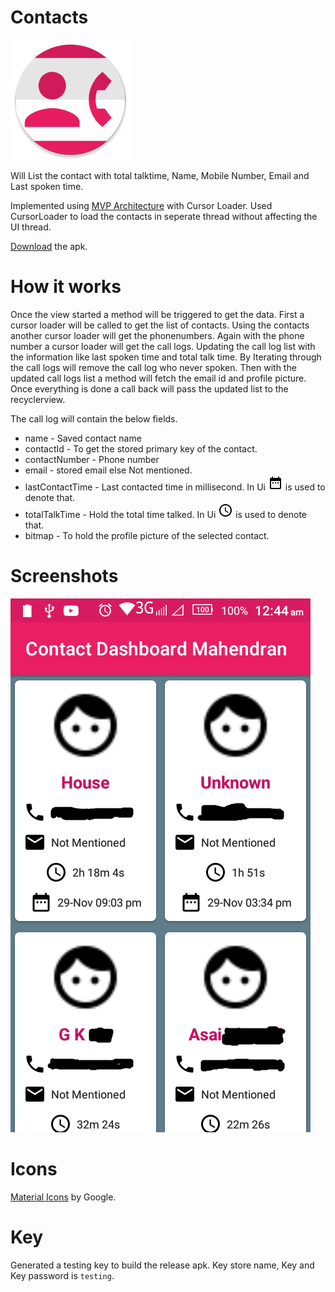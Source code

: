 # Contacts
<img src="https://github.com/Mahendran-Sakkarai/contacts-dashboard/raw/master/app/src/main/res/mipmap-xxxhdpi/ic_launcher.png"/>

Will List the contact with total talktime, Name, Mobile Number, Email and Last spoken time.

Implemented using [MVP Architecture](https://github.com/googlesamples/android-architecture.git) with Cursor Loader. Used CursorLoader to load the contacts in seperate thread without affecting the UI thread.

[Download](https://github.com/Mahendran-Sakkarai/contacts-dashboard/raw/master/app/app-release.apk) the apk.

# How it works
Once the view started a method will be triggered to get the data. First a cursor loader will be called to get the list of contacts. Using the contacts another cursor loader will get the phonenumbers. Again with the phone number a cursor loader will get the call logs. Updating the call log list with the information like last spoken time and total talk time. By Iterating through the call logs will remove the call log who never spoken. Then with the updated call logs list a method will fetch the email id and profile picture. Once everything is done a call back will pass the updated list to the recyclerview.

The call log will contain the below fields.
* name - Saved contact name
* contactId - To get the stored primary key of the contact.
* contactNumber - Phone number
* email - stored email else Not mentioned.
* lastContactTime - Last contacted time in millisecond. In Ui <img src="https://github.com/Mahendran-Sakkarai/contacts-dashboard/raw/master/app/src/main/res/drawable-mdpi/ic_date_range_black_24dp.png"/> is used to denote that.
* totalTalkTime - Hold the total time talked. In Ui <img src="https://github.com/Mahendran-Sakkarai/contacts-dashboard/raw/master/app/src/main/res/drawable-mdpi/ic_access_time_black_24dp.png"/> is used to denote that.
* bitmap - To hold the profile picture of the selected contact.

# Screenshots
<img src="https://github.com/Mahendran-Sakkarai/contacts-dashboard/raw/master/screenshots/screen_1.png"/>

# Icons
[Material Icons](https://material.io/icons/) by Google.

# Key
Generated a testing key to build the release apk. Key store name, Key and Key password is `testing`.
